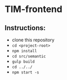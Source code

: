 # TIM-frontend

## Instructions:

- clone this repository
- `cd <project-root>`
- `npm install`
- `cd src/semantic`
- `gulp build`
- `cd ../../`
- `npm start -s`
